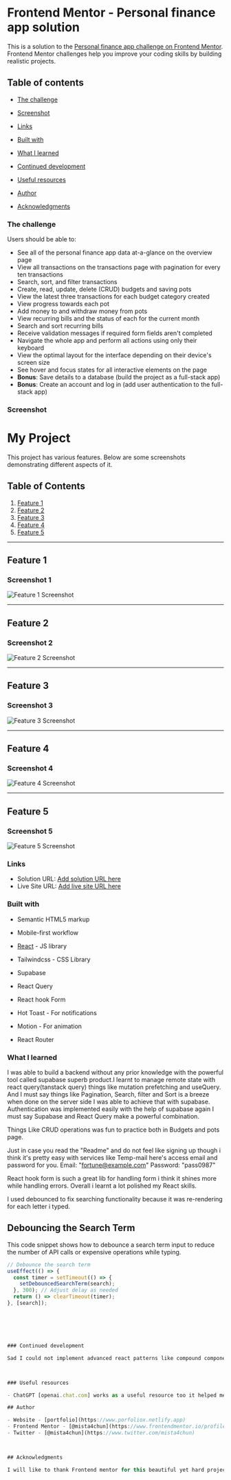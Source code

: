 # Frontend Mentor - Personal finance app solution

This is a solution to the [Personal finance app challenge on Frontend Mentor](https://www.frontendmentor.io/challenges/personal-finance-app-JfjtZgyMt1). Frontend Mentor challenges help you improve your coding skills by building realistic projects. 

## Table of contents


  - [The challenge](#the-challenge)
  - [Screenshot](#screenshot)
  - [Links](#links)

  - [Built with](#built-with)
  - [What I learned](#what-i-learned)
  - [Continued development](#continued-development)
  - [Useful resources](#useful-resources)
- [Author](#author)
- [Acknowledgments](#acknowledgments)





### The challenge

Users should be able to:

- See all of the personal finance app data at-a-glance on the overview page
- View all transactions on the transactions page with pagination for every ten transactions
- Search, sort, and filter transactions
- Create, read, update, delete (CRUD) budgets and saving pots
- View the latest three transactions for each budget category created
- View progress towards each pot
- Add money to and withdraw money from pots
- View recurring bills and the status of each for the current month
- Search and sort recurring bills
- Receive validation messages if required form fields aren't completed
- Navigate the whole app and perform all actions using only their keyboard
- View the optimal layout for the interface depending on their device's screen size
- See hover and focus states for all interactive elements on the page
- **Bonus**: Save details to a database (build the project as a full-stack app)
- **Bonus**: Create an account and log in (add user authentication to the full-stack app)

### Screenshot

# My Project

This project has various features. Below are some screenshots demonstrating different aspects of it.

## Table of Contents
1. [Feature 1](#feature-1)
2. [Feature 2](#feature-2)
3. [Feature 3](#feature-3)
4. [Feature 4](#feature-4)
5. [Feature 5](#feature-5)

---

## Feature 1

### Screenshot 1
![Feature 1 Screenshot](./screenshots/screenshot1.png)

---

## Feature 2

### Screenshot 2
![Feature 2 Screenshot](assets/screenshots/screenshot2.png)

---

## Feature 3

### Screenshot 3
![Feature 3 Screenshot](assets/screenshots/screenshot3.png)

---

## Feature 4

### Screenshot 4
![Feature 4 Screenshot](assets/screenshots/screenshot4.png)

---

## Feature 5

### Screenshot 5
![Feature 5 Screenshot](assets/screenshots/screenshot5.png)




### Links

- Solution URL: [Add solution URL here](https://your-solution-url.com)
- Live Site URL: [Add live site URL here](https://your-live-site-url.com)



### Built with

- Semantic HTML5 markup

- Mobile-first workflow
- [React](https://reactjs.org/) - JS library
- Tailwindcss - CSS Library
- Supabase 
- React Query
- React hook Form
- Hot Toast - For notifications
- Motion - For animation
- React Router



### What I learned

I was able to build a backend without any prior knowledge with the powerful tool called supabase superb product.I learnt to manage remote state with react query(tanstack query) things like mutation prefetching and useQuery. And I must say things like Pagination, Search, filter and Sort is a breeze when done on the server side I was able to achieve that with supabase. Authentication was implemented easily with the help of supabase again I must say Supabase and React Query make a powerful combination.

Things Like CRUD operations was fun to practice both in Budgets and pots page.

Just in case you read the "Readme" and do not feel like signing up though i think it's pretty easy with services like Temp-mail here's access email and password for you.
Email: "fortune@example.com"
Password: "pass0987"

React hook form is such a great lib for handling form i think it shines more while handling errors.
Overall i learnt a lot polished my React skills.

I used debounced to fix searching functionality because it was re-rendering for each letter i typed.
 
 ## Debouncing the Search Term

This code snippet shows how to debounce a search term input to reduce the number of API calls or expensive operations while typing.

```javascript
// Debounce the search term
useEffect(() => {
  const timer = setTimeout(() => {
    setDebouncedSearchTerm(search);
  }, 300); // Adjust delay as needed
  return () => clearTimeout(timer);
}, [search]);






### Continued development

Sad I could not implement advanced react patterns like compound component. Hoping I get the hang of it and implement it in my next project that will be nice. And I hoping to perfect building custom drop downs with amazing styles. Still learning Motion(fka. Framer Motion) there are scarce resources to learn motion. I guess the documentation will have to do.



### Useful resources

- ChatGPT [openai.chat.com] works as a useful resource too it helped me with my filter, sort and pagination logic.

## Author

- Website - [portfolio](https://www.porfoliox.netlify.app)
- Frontend Mentor - [@mista4chun](https://www.frontendmentor.io/profile/mista4chun)
- Twitter - [@mista4chun](https://www.twitter.com/mista4chun)



## Acknowledgments

I will like to thank Frontend mentor for this beautiful yet hard project it was fun to build long but fun.

